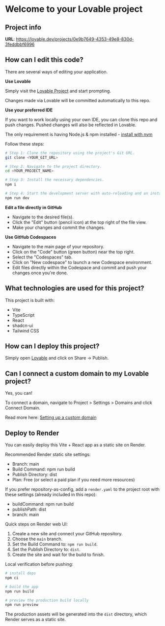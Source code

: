 # Welcome to your Lovable project

## Project info

**URL**: https://lovable.dev/projects/0e9b7649-4353-49e8-830d-3feddbbf6996

## How can I edit this code?

There are several ways of editing your application.

**Use Lovable**

Simply visit the [Lovable Project](https://lovable.dev/projects/0e9b7649-4353-49e8-830d-3feddbbf6996) and start prompting.

Changes made via Lovable will be committed automatically to this repo.

**Use your preferred IDE**

If you want to work locally using your own IDE, you can clone this repo and push changes. Pushed changes will also be reflected in Lovable.

The only requirement is having Node.js & npm installed - [install with nvm](https://github.com/nvm-sh/nvm#installing-and-updating)

Follow these steps:

```sh
# Step 1: Clone the repository using the project's Git URL.
git clone <YOUR_GIT_URL>

# Step 2: Navigate to the project directory.
cd <YOUR_PROJECT_NAME>

# Step 3: Install the necessary dependencies.
npm i

# Step 4: Start the development server with auto-reloading and an instant preview.
npm run dev
```

**Edit a file directly in GitHub**

- Navigate to the desired file(s).
- Click the "Edit" button (pencil icon) at the top right of the file view.
- Make your changes and commit the changes.

**Use GitHub Codespaces**

- Navigate to the main page of your repository.
- Click on the "Code" button (green button) near the top right.
- Select the "Codespaces" tab.
- Click on "New codespace" to launch a new Codespace environment.
- Edit files directly within the Codespace and commit and push your changes once you're done.

## What technologies are used for this project?

This project is built with:

- Vite
- TypeScript
- React
- shadcn-ui
- Tailwind CSS

## How can I deploy this project?

Simply open [Lovable](https://lovable.dev/projects/0e9b7649-4353-49e8-830d-3feddbbf6996) and click on Share -> Publish.

## Can I connect a custom domain to my Lovable project?

Yes, you can!

To connect a domain, navigate to Project > Settings > Domains and click Connect Domain.

Read more here: [Setting up a custom domain](https://docs.lovable.dev/features/custom-domain#custom-domain)

## Deploy to Render

You can easily deploy this Vite + React app as a static site on Render.

Recommended Render static site settings:

- Branch: main
- Build Command: npm run build
- Publish Directory: dist
- Plan: Free (or select a paid plan if you need more resources)

If you prefer repository-as-config, add a `render.yaml` to the project root with these settings (already included in this repo):

- buildCommand: npm run build
- publishPath: dist
- branch: main

Quick steps on Render web UI:

1. Create a new site and connect your GitHub repository.
2. Choose the `main` branch.
3. Set the Build Command to: `npm run build`.
4. Set the Publish Directory to: `dist`.
5. Create the site and wait for the build to finish.

Local verification before pushing:

```sh
# install deps
npm ci

# build the app
npm run build

# preview the production build locally
npm run preview
```

The production assets will be generated into the `dist` directory, which Render serves as a static site.
